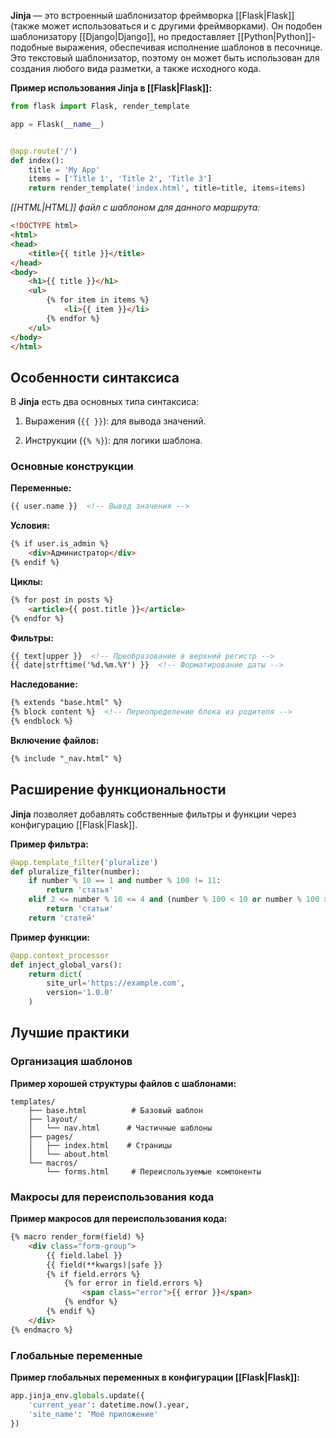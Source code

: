 **Jinja** — это встроенный шаблонизатор фреймворка [[Flask|Flask]] (также может использоваться и с другими фреймворками). Он подобен шаблонизатору [[Django|Django]], но предоставляет [[Python|Python]]-подобные выражения, обеспечивая исполнение шаблонов в песочнице. Это текстовый шаблонизатор, поэтому он может быть использован для создания любого вида разметки, а также исходного кода.

**Пример использования Jinja в [[Flask|Flask]]:**

```Python
from flask import Flask, render_template

app = Flask(__name__)


@app.route('/')
def index():
    title = 'My App'
    items = ['Title 1', 'Title 2', 'Title 3']
    return render_template('index.html', title=title, items=items)
```

*[[HTML|HTML]] файл с шаблоном для данного маршрута:*

```HTML
<!DOCTYPE html>
<html>
<head>
    <title>{{ title }}</title>
</head>
<body>
    <h1>{{ title }}</h1>
    <ul>
        {% for item in items %}
            <li>{{ item }}</li>
        {% endfor %}
    </ul>
</body>
</html>
```

## Особенности синтаксиса

В **Jinja** есть два основных типа синтаксиса:

1. Выражения (`{{ }}`): для вывода значений.

2. Инструкции (`{% %}`): для логики шаблона.

### Основные конструкции

**Переменные:**

```HTML
{{ user.name }}  <!-- Вывод значения -->
```

**Условия:**

```HTML
{% if user.is_admin %}
    <div>Администратор</div>
{% endif %}
```

**Циклы:**

```HTML
{% for post in posts %}
    <article>{{ post.title }}</article>
{% endfor %}
```

**Фильтры:**

```HTML
{{ text|upper }}  <!-- Преобразование в верхний регистр -->
{{ date|strftime('%d.%m.%Y') }}  <!-- Форматирование даты -->
```

**Наследование:**

```HTML
{% extends "base.html" %}
{% block content %}  <!-- Переопределение блока из родителя -->
{% endblock %}
```

**Включение файлов:**

```HTML
{% include "_nav.html" %}
```

## Расширение функциональности

**Jinja** позволяет добавлять собственные фильтры и функции через конфигурацию [[Flask|Flask]].

**Пример фильтра:**

```Python
@app.template_filter('pluralize')
def pluralize_filter(number):
    if number % 10 == 1 and number % 100 != 11:
        return 'статья'
    elif 2 <= number % 10 <= 4 and (number % 100 < 10 or number % 100 >= 20):
        return 'статьи'
    return 'статей'
```

**Пример функции:**

```Python
@app.context_processor
def inject_global_vars():
    return dict(
        site_url='https://example.com',
        version='1.0.0'
    )
```

## Лучшие практики

### Организация шаблонов

**Пример хорошей структуры файлов с шаблонами:**

```plaintext
templates/
    ├── base.html          # Базовый шаблон
    ├── layout/
    │   └── nav.html      # Частичные шаблоны
    ├── pages/
    │   ├── index.html    # Страницы
    │   └── about.html
    └── macros/
        └── forms.html     # Переиспользуемые компоненты
```

### Макросы для переиспользования кода

**Пример макросов для переиспользования кода:**

```HTML
{% macro render_form(field) %}
    <div class="form-group">
        {{ field.label }}
        {{ field(**kwargs)|safe }}
        {% if field.errors %}
            {% for error in field.errors %}
                <span class="error">{{ error }}</span>
            {% endfor %}
        {% endif %}
    </div>
{% endmacro %}
```

### Глобальные переменные

**Пример глобальных переменных в конфигурации [[Flask|Flask]]:**

```Python
app.jinja_env.globals.update({
    'current_year': datetime.now().year,
    'site_name': 'Моё приложение'
})
```

